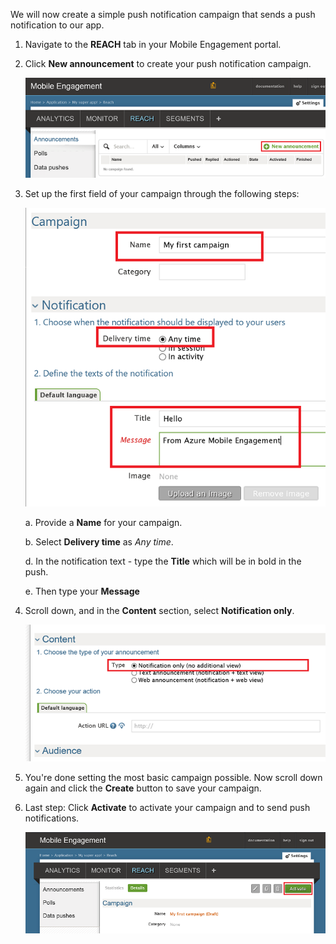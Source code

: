 We will now create a simple push notification campaign that sends a push notification to our app.

1. Navigate to the **REACH** tab in your Mobile Engagement portal.

2. Click **New announcement** to create your push notification campaign.

    ![](./media/mobile-engagement-windows-push-campaign/new-announcement.png)

3. Set up the first field of your campaign through the following steps:

    ![](./media/mobile-engagement-windows-push-campaign/campaign-first-params.png)

    a. Provide a **Name** for your campaign.

    b. Select **Delivery time** as *Any time*.

    d. In the notification text - type the **Title** which will be in bold in the push.

    e. Then type your **Message**

4. Scroll down, and in the **Content** section, select **Notification only**.

    ![](./media/mobile-engagement-windows-push-campaign/campaign-content.png)

5. You're done setting the most basic campaign possible. Now scroll down again and click the **Create** button to save your campaign.

6. Last step: Click **Activate** to activate your campaign and to send push notifications.

    ![](./media/mobile-engagement-windows-push-campaign/campaign-activate.png)

 
